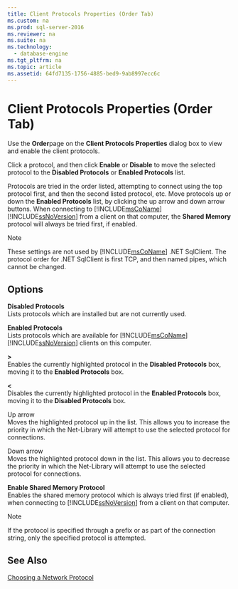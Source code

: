 ```yaml
---
title: Client Protocols Properties (Order Tab)
ms.custom: na
ms.prod: sql-server-2016
ms.reviewer: na
ms.suite: na
ms.technology: 
  - database-engine
ms.tgt_pltfrm: na
ms.topic: article
ms.assetid: 64fd7135-1756-4885-bed9-9ab8997ecc6c
---
```

# Client Protocols Properties (Order Tab)
  Use the **Order**page on the **Client Protocols Properties** dialog box to view and enable the client protocols.  
  
 Click a protocol, and then click **Enable** or **Disable** to move the selected protocol to the **Disabled Protocols** or **Enabled Protocols** list.  
  
 Protocols are tried in the order listed, attempting to connect using the top protocol first, and then the second listed protocol, etc. Move protocols up or down the **Enabled Protocols** list, by clicking the up arrow and down arrow buttons. When connecting to [!INCLUDE[msCoName](../../Token\Other/msCoName_md.md)] [!INCLUDE[ssNoVersion](../../Token\Other/ssNoVersion_md.md)] from a client on that computer, the **Shared Memory** protocol will always be tried first, if enabled.  
  
> [!NOTE]  
>  These settings are not used by [!INCLUDE[msCoName](../../Token\Other/msCoName_md.md)] .NET SqlClient. The protocol order for .NET SqlClient is first TCP, and then named pipes, which cannot be changed.  
  
## Options  
 **Disabled Protocols**  
 Lists protocols which are installed but are not currently used.  
  
 **Enabled Protocols**  
 Lists protocols which are available for [!INCLUDE[msCoName](../../Token\Other/msCoName_md.md)] [!INCLUDE[ssNoVersion](../../Token\Other/ssNoVersion_md.md)] clients on this computer.  
  
 **\>**  
 Enables the currently highlighted protocol in the **Disabled Protocols** box, moving it to the **Enabled Protocols** box.  
  
 **\<**  
 Disables the currently highlighted protocol in the **Enabled Protocols** box, moving it to the **Disabled Protocols** box.  
  
 Up arrow  
 Moves the highlighted protocol up in the list. This allows you to increase the priority in which the Net\-Library will attempt to use the selected protocol for connections.  
  
 Down arrow  
 Moves the highlighted protocol down in the list. This allows you to decrease the priority in which the Net\-Library will attempt to use the selected protocol for connections.  
  
 **Enable Shared Memory Protocol**  
 Enables the shared memory protocol which is always tried first \(if enabled\), when connecting to [!INCLUDE[ssNoVersion](../../Token\Other/ssNoVersion_md.md)] from a client on that computer.  
  
> [!NOTE]  
>  If the protocol is specified through a prefix or as part of the connection string, only the specified protocol is attempted.  
  
## See Also  
 [Choosing a Network Protocol](../Topic/Choosing%20a%20Network%20Protocol.md)  
  
  